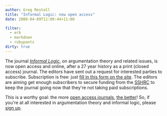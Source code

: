 ```yaml
---
author: Greg Restall
title: "Informal Logic: now open access"
date: 2008-04-09T11:09:44+11:00

filter:
  - erb
  - markdown
  - rubypants
dirty: true
---
```


The journal *[Informal Logic](http://informallogic.ca)*, on argumentation theory and related issues, is now open access and online, after a 27 year history as a print (closed access) journal.    The editors have sent out a request for interested parties to subscribe.  Subscription is free: just [fill in this form on the site](http://ojs.uwindsor.ca/ojs/leddy/index.php/informal_logic/user/register). The editors are aiming get enough subscribers to secure funding from the [SSHRC](http://sshrc.ca) to keep the journal going now that they're not taking paid subscriptions.

This is a worthy goal: the more [open access journals](http://www.philosophy.unimelb.edu.au/ajl), [the better](http://semprag.org)! So, if you're at all interested in argumentation theory and informal logic, please [sign up](http://ojs.uwindsor.ca/ojs/leddy/index.php/informal_logic/user/register).
